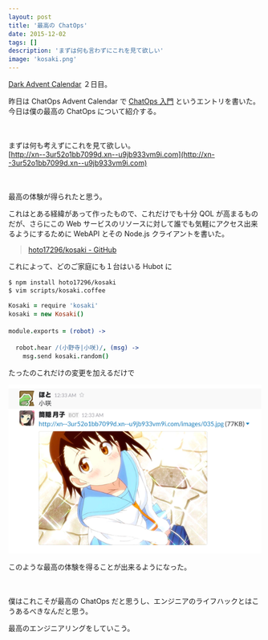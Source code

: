 ```yaml
---
layout: post
title: '最高の ChatOps'
date: 2015-12-02
tags: []
description: 'まずは何も言わずにこれを見て欲しい'
image: 'kosaki.png'
---
```


[Dark Advent Calendar](http://www.adventar.org/calendars/1169) ２日目。

昨日は ChatOps Advent Calendar で [ChatOps 入門](/blog/begin_chatops) というエントリを書いた。  
今日は僕の最高の ChatOps について紹介する。

　

まずは何も考えずにこれを見て欲しい。  
[http://xn--3ur52o1bb7099d.xn--u9jb933vm9i.com](http://xn--3ur52o1bb7099d.xn--u9jb933vm9i.com)

　

最高の体験が得られたと思う。

これはとある経緯があって作ったもので、これだけでも十分 QOL が高まるものだが、さらにこの Web サービスのリソースに対して誰でも気軽にアクセス出来るようにするために WebAPI とその Node.js クライアントを書いた。

> [hoto17296/kosaki - GitHub](https://github.com/hoto17296/kosaki)

これによって、どのご家庭にも１台はいる Hubot に

```
$ npm install hoto17296/kosaki
$ vim scripts/kosaki.coffee
```

``` coffee
Kosaki = require 'kosaki'
kosaki = new Kosaki()

module.exports = (robot) ->

  robot.hear /(小野寺|小咲)/, (msg) ->
    msg.send kosaki.random()
```

たったのこれだけの変更を加えるだけで

![kosaki](/images/kosaki.png)

このような最高の体験を得ることが出来るようになった。

　

僕はこれこそが最高の ChatOps だと思うし、エンジニアのライフハックとはこうあるべきなんだと思う。

最高のエンジニアリングをしていこう。
